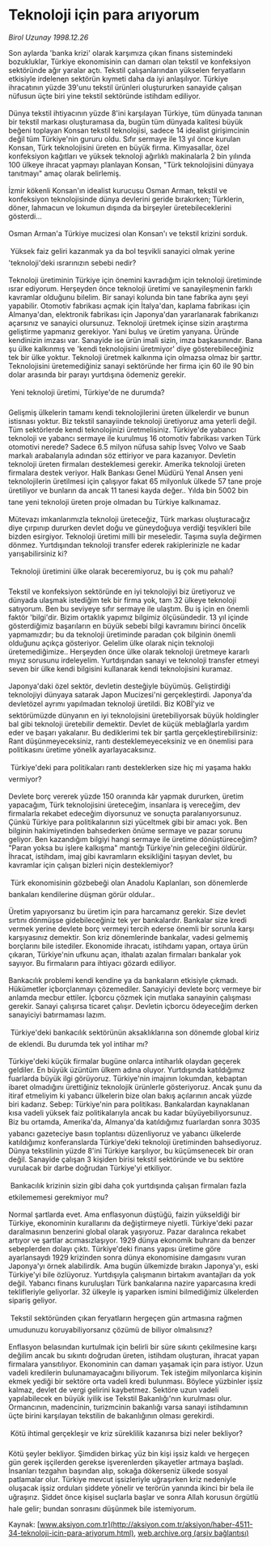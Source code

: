 # Teknoloji için para arıyorum

*Birol Uzunay 1998.12.26*

<font class="agenda2NewsSpot">
 Son aylarda 'banka krizi' olarak karşımıza çıkan finans sistemindeki bozukluklar, Türkiye ekonomisinin can damarı olan tekstil ve konfeksiyon sektöründe ağır yaralar açtı.
</font>
<font class="newsDetail">
 Tekstil çalışanlarından yükselen feryatların etkisiyle irdelenen sektörün kıymeti daha da iyi anlaşılıyor. Türkiye ihracatının yüzde 39'unu tekstil ürünleri oluştururken sanayide çalışan nüfusun üçte biri yine tekstil sektöründe istihdam ediliyor.
 <br/>
 <br/>
 Dünya tekstil ihtiyacının yüzde 8'ini karşılayan Türkiye, tüm dünyada tanınan bir tekstil markası oluşturamasa da, bugün tüm dünyada kalitesi büyük beğeni toplayan Konsan tekstil teknolojisi, sadece 14 idealist girişimcinin değil tüm Türkiye'nin gururu oldu. Sıfır sermaye ile 13 yıl önce kurulan Konsan, Türk teknolojisini üreten en büyük firma. Kimyasallar, özel konfeksiyon kağıtları ve yüksek teknoloji ağırlıklı makinalarla 2 bin yılında 100 ülkeye ihracat yapmayı planlayan Konsan, "Türk teknolojisini dünyaya tanıtmayı" amaç olarak belirlemiş.
 <br/>
 <br/>
 İzmir kökenli Konsan'ın idealist kurucusu Osman Arman, tekstil ve konfeksiyon teknolojisinde dünya devlerini geride bırakırken; Türklerin, döner, lahmacun ve lokumun dışında da birşeyler üretebileceklerini gösterdi...
 <br/>
 <br/>
 Osman Arman'a Türkiye mucizesi olan Konsan'ı ve tekstil krizini sorduk.
 <br/>
 <br/>
  Yüksek faiz geliri kazanmak ya da bol teşvikli sanayici olmak yerine 'teknoloji'deki ısrarınızın sebebi nedir?
 <br/>
 <br/>
 Teknoloji üretiminin Türkiye için önemini kavradığım için teknoloji üretiminde ısrar ediyorum. Herşeyden önce teknoloji üretimi ve sanayileşmenin farklı kavramlar olduğunu bilelim. Bir sanayi kolunda bin tane fabrika aynı şeyi yapabilir. Otomotiv fabrikası açmak için İtalya'dan, kaplama fabrikası için Almanya'dan, elektronik fabrikası için Japonya'dan yararlanarak fabrikanızı açarsınız ve sanayici olursunuz. Teknoloji üretmek içinse sizin araştırma geliştirme yapmanız gerekiyor. Yani buluş ve üretim yanyana. Üründe kendinizin imzası var. Sanayide ise ürün imali sizin, imza başkasınındır. Bana şu ülke kalkınmış ve 'kendi teknolojisini üretmiyor' diye gösterebileceğiniz tek bir ülke yoktur. Teknoloji üretmek kalkınma için olmazsa olmaz bir şarttır. Teknolojisini üretemediğiniz sanayi sektöründe her firma için 60 ile 90 bin dolar arasında bir parayı yurtdışına ödemeniz gerekir.
 <br/>
 <br/>
  Yeni teknoloji üretimi, Türkiye'de ne durumda?
 <br/>
 <br/>
 Gelişmiş ülkelerin tamamı kendi teknolojilerini üreten ülkelerdir ve bunun istisnası yoktur. Biz tekstil sanayiinde teknoloji üretiyoruz ama yeterli değil. Tüm sektörlerde kendi teknolojinizi üretmelisiniz. Türkiye'de yabancı teknoloji ve yabancı sermaye ile kurulmuş 16 otomotiv fabrikası varken Türk otomotivi nerede? Sadece 6.5 milyon nüfusa sahip İsveç Volvo ve Saab markalı arabalarıyla adından söz ettiriyor ve para kazanıyor. Devletin teknoloji üreten firmaları desteklemesi gerekir. Amerika teknoloji üreten firmalara destek veriyor. Halk Bankası Genel Müdürü Yenal Ansen yeni teknolojilerin üretilmesi için çalışıyor fakat 65 milyonluk ülkede 57 tane proje üretiliyor ve bunların da ancak 11 tanesi kayda değer.. Yılda bin 5002 bin tane yeni teknoloji üreten proje olmadan bu Türkiye kalkınamaz.
 <br/>
 <br/>
 Mütevazı imkanlarımızla teknoloji üreteceğiz, Türk markası oluşturacağız diye çırpınıp dururken devlet doğu ve güneydoğuya verdiği teşvikleri bile bizden esirgiyor. Teknoloji üretimi milli bir meseledir. Taşıma suyla değirmen dönmez. Yurtdışından teknoloji transfer ederek rakiplerinizle ne kadar yarışabilirsiniz ki?
 <br/>
 <br/>
  Teknoloji üretimini ülke olarak beceremiyoruz, bu iş çok mu pahalı?
 <br/>
 <br/>
 Tekstil ve konfeksiyon sektöründe en iyi teknolojiyi biz üretiyoruz ve dünyada ulaşmak istediğim tek bir firma yok, tam 32 ülkeye teknoloji satıyorum. Ben bu seviyeye sıfır sermaye ile ulaştım. Bu iş için en önemli faktör 'bilgi'dir. Bizim ortaklık yapımız bilgimiz ölçüsündedir. 13 yıl içinde gösterdiğimiz başarıların en büyük sebebi bilgi kavramını birinci öncelik yapmamızdır; bu da teknoloji üretiminde paradan çok bilginin önemli olduğunu açıkça gösteriyor. Gelelim ülke olarak niçin teknoloji üretemediğimize.. Herşeyden önce ülke olarak teknoloji üretmeye kararlı mıyız sorusunu irdeleyelim. Yurtdışından sanayi ve teknoloji transfer etmeyi seven bir ülke kendi bilgisini kullanarak kendi teknolojisini kuramaz.
 <br/>
 <br/>
 Japonya'daki özel sektör, devletin desteğiyle büyümüş. Geliştirdiği teknolojiyi dünyaya satarak Japon Mucizesi'ni gerçekleştirdi. Japonya'da devletözel ayrımı yapılmadan teknoloji üretildi. Biz KOBİ'yiz ve sektörümüzde dünyanın en iyi teknolojisini üretebiliyorsak büyük holdingler bal gibi teknoloji üretebilir demektir. Devlet de küçük meblağlarla yardım eder ve başarı yakalanır. Bu dediklerimi tek bir şartla gerçekleştirebilirsiniz: Rant düşünmeyeceksiniz, rantı desteklemeyeceksiniz ve en önemlisi para politikasını üretime yönelik ayarlayacaksınız.
 <br/>
 <br/>
  Türkiye'deki para politikaları rantı desteklerken size hiç mi yaşama hakkı vermiyor?
 <br/>
 <br/>
 Devlete borç vererek yüzde 150 oranında kâr yapmak dururken, üretim yapacağım, Türk teknolojisini üreteceğim, insanlara iş vereceğim, dev firmalarla rekabet edeceğim diyorsunuz ve sonuçta paralanıyorsunuz. Çünkü Türkiye para politikalarının sizi yüceltmek gibi bir amacı yok. Ben bilginin hakimiyetinden bahsederken önüme sermaye ve pazar sorunu geliyor. Ben kazandığım bilgiyi hangi sermaye ile üretime dönüştüreceğim? "Paran yoksa bu işlere kalkışma" mantığı Türkiye'nin geleceğini öldürür. İhracat, istihdam, imaj gibi kavramların eksikliğini taşıyan devlet, bu kavramlar için çalışan bizleri niçin desteklemiyor?
 <br/>
 <br/>
  Türk ekonomisinin gözbebeği olan Anadolu Kaplanları, son dönemlerde bankaları kendilerine düşman görür oldular..
 <br/>
 <br/>
 Üretim yapıyorsanız bu üretim için para harcamanız gerekir. Size devlet sırtını dönmüşse gidebileceğiniz tek yer bankalardır. Bankalar size kredi vermek yerine devlete borç vermeyi tercih ederse önemli bir sorunla karşı karşıyasınız demektir. Son kriz dönemlerinde bankalar, vadesi gelmemiş borçlarını bile istediler. Ekonomide ihracatı, istihdamı yapan, ortaya ürün çıkaran, Türkiye'nin ufkunu açan, ithalatı azalan firmaları bankalar yok sayıyor. Bu firmaların para ihtiyacı gözardı ediliyor.
 <br/>
 <br/>
 Bankacılık problemi kendi kendine ya da bankaların etkisiyle çıkmadı. Hükümetler içborçlanmayı çözemediler. Sanayiciyi devlete borç vermeye bir anlamda mecbur ettiler. İçborcu çözmek için mutlaka sanayinin çalışması gerekir. Sanayi çalışırsa ticaret çalışır. Devletin içborcu ödeyeceğim derken sanayiciyi batırmaması lazım.
 <br/>
 <br/>
  Türkiye'deki bankacılık sektörünün aksaklıklarına son dönemde global kiriz de eklendi. Bu durumda tek yol intihar mı?
 <br/>
 <br/>
 Türkiye'deki küçük firmalar bugüne onlarca intiharlık olaydan geçerek geldiler. En büyük üzüntüm ülkem adına oluyor. Yurtdışında katıldığımız fuarlarda büyük ilgi görüyoruz. Türkiye'nin imajının lokumdan, kebaptan ibaret olmadığını ürettiğiniz teknolojik ürünlerle gösteriyoruz. Ancak şunu da itiraf etmeliyim ki yabancı ülkelerin bize olan bakış açılarının ancak yüzde biri kadarız. Sebep: Türkiye'nin para politikası. Bankalardan kaynaklanan kısa vadeli yüksek faiz politikalarıyla ancak bu kadar büyüyebiliyorsunuz. Biz bu ortamda, Amerika'da, Almanya'da katıldığımız fuarlardan sonra 3035 yabancı gazeteciye basın toplantısı düzenliyoruz ve yabancı ülkelerde katıldığımız konferanslarda Türkiye'deki teknoloji üretiminden bahsediyoruz. Dünya tekstilinin yüzde 8'ini Türkiye karşılıyor, bu küçümsenecek bir oran değil. Sanayide çalışan 3 kişiden birisi tekstil sektöründe ve bu sektöre vurulacak bir darbe doğrudan Türkiye'yi etkiliyor.
 <br/>
 <br/>
  Bankacılık krizinin sizin gibi daha çok yurtdışında çalışan firmaları fazla etkilememesi gerekmiyor mu?
 <br/>
 <br/>
 Normal şartlarda evet. Ama enflasyonun düştüğü, faizin yükseldiği bir Türkiye, ekonominin kurallarını da değiştirmeye niyetli. Türkiye'deki pazar daralmasının benzerini global olarak yaşıyoruz. Pazar daralınca rekabet artıyor ve şartlar acımasızlaşıyor. 1929 dünya ekonomik buhranı da benzer sebeplerden dolayı çıktı. Türkiye'deki finans yapısı üretime göre ayarlansaydı 1929 krizinden sonra dünya ekonomisine damgasını vuran Japonya'yı örnek alabilirdik. Ama bugün ülkemizde bırakın Japonya'yı, eski Türkiye'yi bile özlüyoruz. Yurtdışıyla çalışmanın birtakım avantajları da yok değil. Yabancı finans kuruluşları Türk bankalarına nazire yaparcasına kredi teklifleriyle geliyorlar. 32 ülkeyle iş yaparken ismini bilmediğimiz ülkelerden sipariş geliyor.
 <br/>
 <br/>
  Tekstil sektöründen çıkan feryatların hergeçen gün artmasına rağmen umudunuzu koruyabiliyorsanız çözümü de biliyor olmalısınız?
 <br/>
 <br/>
 Enflasyon belasından kurtulmak için belirli bir süre sıkıntı çekilmesine karşı değilim ancak bu sıkıntı doğrudan üreten, istihdam oluşturan, ihracat yapan firmalara yansıtılıyor. Ekonominin can damarı yaşamak için para istiyor. Uzun vadeli kredilerin bulunamayacağını biliyorum. Tek isteğim milyonlarca kişinin ekmek yediği bir sektöre orta vadeli kredi bulunması. Böylece yüzbinler işsiz kalmaz, devlet de vergi gelirini kaybetmez. Sektöre uzun vadeli yapılabilecek en büyük iyilik ise Tekstil Bakanlığı'nın kurulması olur. Ormancının, madencinin, turizmcinin bakanlığı varsa sanayi istihdamının üçte birini karşılayan tekstilin de bakanlığının olması gerekirdi.
 <br/>
 <br/>
  Kötü ihtimal gerçekleşir ve kriz süreklilik kazanırsa bizi neler bekliyor?
 <br/>
 <br/>
 Kötü şeyler bekliyor. Şimdiden birkaç yüz bin kişi işsiz kaldı ve hergeçen gün gerek işçilerden gerekse işverenlerden şikayetler artmaya başladı. İnsanları tezgahın başından alıp, sokağa dökerseniz ülkede sosyal patlamalar olur. Türkiye mevcut işsizleriyle uğraşırken kriz nedeniyle oluşacak işsiz orduları şiddete yönelir ve terörün yanında ikinci bir bela ile uğraşırız. Şiddet önce kişisel suçlarla başlar ve sonra Allah korusun örgütlü hale gelir; bundan sonrasını düşünmek bile istemiyorum.
 <br/>
</font>

Kaynak: [www.aksiyon.com.tr](http://aksiyon.com.tr/aksiyon/haber-4511-34-teknoloji-icin-para-ariyorum.html), [web.archive.org (arşiv bağlantısı)](http://web.archive.org/web/20101210082229/http://aksiyon.com.tr/aksiyon/haber-4511-34-teknoloji-icin-para-ariyorum.html)
